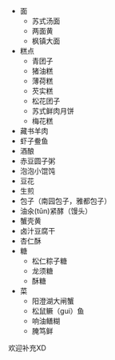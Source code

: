 * 面
    * 苏式汤面
    * 两面黄
    * 枫镇大面
* 糕点
    * 青团子
    * 猪油糕
    * 薄荷糕
    * 芡实糕
    * 松花团子
    * 苏式鲜肉月饼
    * 梅花糕
* 藏书羊肉
* 虾子鲞鱼
* 酒酿
* 赤豆圆子粥
* 泡泡小馄饨
* 豆花
* 生煎
* 包子（南园包子，雅都包子）
* 油氽(tǔn)紧酵（馒头）
* 蟹壳黄
* 卤汁豆腐干
* 杏仁酥
* 糖
    * 松仁粽子糖
    * 龙须糖
    * 酥糖
* 菜
    * 阳澄湖大闸蟹
    * 松鼠鳜（gui）鱼
    * 响油鳝糊
    * 腌笃鲜

欢迎补充XD
